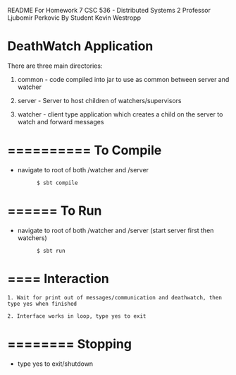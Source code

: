 README For Homework 7
CSC 536 - Distributed Systems 2
Professor Ljubomir Perkovic
By Student Kevin Westropp

DeathWatch Application
====================

There are three main directories:

1. common - code compiled into jar to use as common between server and watcher

2. server - Server to host children of watchers/supervisors

3. watcher - client type application which creates a child on the server to watch and forward messages


==========
To Compile
==========

- navigate to root of both /watcher and /server

			$ sbt compile


======
To Run
======

- navigate to root of both /watcher and /server (start server first then watchers)

			$ sbt run

====
Interaction
====

	1. Wait for print out of messages/communication and deathwatch, then type yes when finished

	2. Interface works in loop, type yes to exit


========
Stopping
========

- type yes to exit/shutdown


